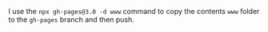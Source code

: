 I use the `npx gh-pages@3.0 -d www` command to copy the contents `www` folder to the `gh-pages` branch and then push.
